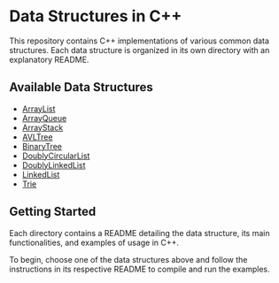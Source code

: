 # Data Structures in C++

This repository contains C++ implementations of various common data structures. Each data structure is organized in its own directory with an explanatory README.

## Available Data Structures

- [ArrayList](array_list/README.md)
- [ArrayQueue](array_queue/README.md)
- [ArrayStack](array_stack/README.md)
- [AVLTree](avl_tree/README.md)
- [BinaryTree](binary_tree/README.md)
- [DoublyCircularList](doubly_circular_list/README.md)
- [DoublyLinkedList](doubly_linked_list/README.md)
- [LinkedList](linked_list/README.md)
- [Trie](trie/README.md)

## Getting Started

Each directory contains a README detailing the data structure, its main functionalities, and examples of usage in C++.

To begin, choose one of the data structures above and follow the instructions in its respective README to compile and run the examples.
